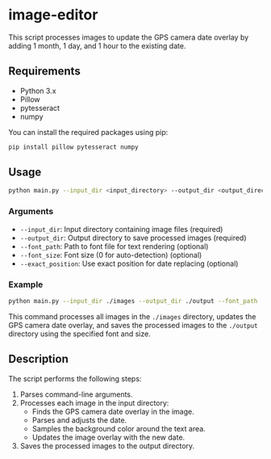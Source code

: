 # image-editor

This script processes images to update the GPS camera date overlay by adding 1 month, 1 day, and 1 hour to the existing date.

## Requirements

- Python 3.x
- Pillow
- pytesseract
- numpy

You can install the required packages using pip:
```sh
pip install pillow pytesseract numpy
```

## Usage

```sh
python main.py --input_dir <input_directory> --output_dir <output_directory> [--font_path <font_file>] [--font_size <font_size>] [--exact_position]
```

### Arguments

- `--input_dir`: Input directory containing image files (required)
- `--output_dir`: Output directory to save processed images (required)
- `--font_path`: Path to font file for text rendering (optional)
- `--font_size`: Font size (0 for auto-detection) (optional)
- `--exact_position`: Use exact position for date replacing (optional)

### Example

```sh
python main.py --input_dir ./images --output_dir ./output --font_path ./fonts/arial.ttf --font_size 20 --exact_position
```

This command processes all images in the `./images` directory, updates the GPS camera date overlay, and saves the processed images to the `./output` directory using the specified font and size.

## Description

The script performs the following steps:

1. Parses command-line arguments.
2. Processes each image in the input directory:
   - Finds the GPS camera date overlay in the image.
   - Parses and adjusts the date.
   - Samples the background color around the text area.
   - Updates the image overlay with the new date.
3. Saves the processed images to the output directory.

